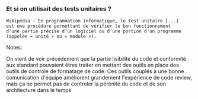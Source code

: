 ### Et si on utilisait des tests unitaires ?

```citation
Wikipédia : En programmation informatique, le test unitaire [...] 
est une procédure permettant de vérifier le bon fonctionnement
d'une partie précise d'un logiciel ou d'une portion d'un programme 
(appelée « unité » ou « module »).
```

Notes:

On vient de voir précédement que la partie lisibilité du code et conformité aux standard pouvaient êtres traiter en mettant des outils en place des outils de controle de formatage de code.
Ces outils couplés à une bonne comunication d'équipe améliorent grandement l'expérience de code review, mais ça ne permet pas de controler la pérénité du code et de son architecture dans le temps
